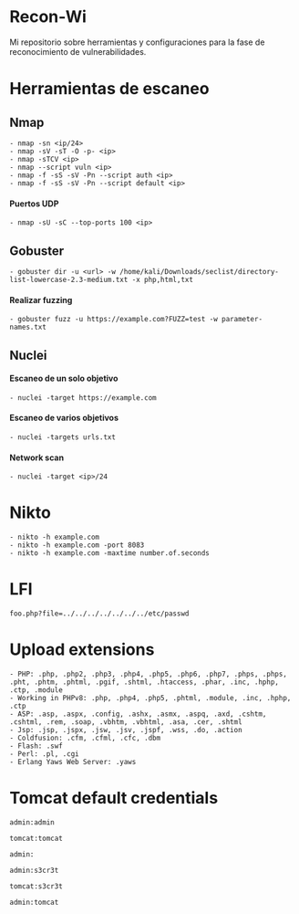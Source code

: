 # Recon-Wi
Mi repositorio sobre herramientas y configuraciones para la fase de reconocimiento de vulnerabilidades.


# Herramientas de escaneo
## Nmap
```shell
- nmap -sn <ip/24>
- nmap -sV -sT -O -p- <ip>
- nmap -sTCV <ip>
- nmap --script vuln <ip>
- nmap -f -sS -sV -Pn --script auth <ip>
- nmap -f -sS -sV -Pn --script default <ip>
```
#### Puertos UDP
```shell
- nmap -sU -sC --top-ports 100 <ip>
```
## Gobuster
```shell
- gobuster dir -u <url> -w /home/kali/Downloads/seclist/directory-list-lowercase-2.3-medium.txt -x php,html,txt
```
#### Realizar fuzzing
```shell
- gobuster fuzz -u https://example.com?FUZZ=test -w parameter-names.txt
```
## Nuclei
#### Escaneo de un solo objetivo
```shell
- nuclei -target https://example.com
```
#### Escaneo de varios objetivos
```shell
- nuclei -targets urls.txt
```
#### Network scan
```shell
- nuclei -target <ip>/24 
```
# Nikto
```shell
- nikto -h example.com
- nikto -h example.com -port 8083
- nikto -h example.com -maxtime number.of.seconds
```

# LFI 
```shell
foo.php?file=../../../../../../../etc/passwd
```

# Upload extensions

```shell
- PHP: .php, .php2, .php3, .php4, .php5, .php6, .php7, .phps, .phps, .pht, .phtm, .phtml, .pgif, .shtml, .htaccess, .phar, .inc, .hphp, .ctp, .module
- Working in PHPv8: .php, .php4, .php5, .phtml, .module, .inc, .hphp, .ctp
- ASP: .asp, .aspx, .config, .ashx, .asmx, .aspq, .axd, .cshtm, .cshtml, .rem, .soap, .vbhtm, .vbhtml, .asa, .cer, .shtml
- Jsp: .jsp, .jspx, .jsw, .jsv, .jspf, .wss, .do, .action
- Coldfusion: .cfm, .cfml, .cfc, .dbm
- Flash: .swf
- Perl: .pl, .cgi
- Erlang Yaws Web Server: .yaws
```
# Tomcat default credentials

```shell
admin:admin

tomcat:tomcat

admin:

admin:s3cr3t

tomcat:s3cr3t

admin:tomcat
```
